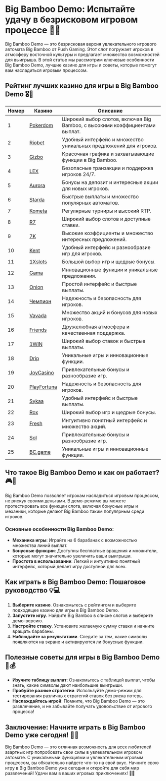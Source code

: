 # Big Bamboo Demo: Испытайте удачу в безрисковом игровом процессе 🎰🎍

Big Bamboo Demo — это безрисковая версия увлекательного игрового автомата Big Bamboo от Push Gaming. Этот слот погружает игроков в атмосферу восточной культуры и предлагает множество возможностей для выигрыша. В этой статье мы рассмотрим ключевые особенности Big Bamboo Demo, лучшие казино для игры и советы, которые помогут вам насладиться игровым процессом.

## Рейтинг лучших казино для игры в Big Bamboo Demo 🎖️🌟

| Номер | Казино | Описание |
|-------|--------|----------|
| 1 | [Pokerdom](https://brandplay.link/4k77v2yx) | Широкий выбор слотов, включая Big Bamboo, с высокими коэффициентами выплат. |
| 2 | [Riobet](https://brandplay.link/7xBLTPyj) | Удобный интерфейс и множество уникальных предложений для игроков. |
| 3 | [Gizbo](https://brandplay.link/bprXw4YV) | Красочная графика и захватывающие функции в Big Bamboo. |
| 4 | [LEX](https://brandplay.link/zW4hdDFV) | Безопасные транзакции и поддержка игроков 24/7. |
| 5 | [Aurora](https://10trafic-stat2.com/click/668546556bcc6313411604bd/6766/13032/subaccount) | Бонусы на депозит и интересные акции для новых игроков. |
| 6 | [Starda](https://brandplay.link/fB7xwRFL) | Быстрые выплаты и множество популярных автоматов. |
| 7 | [Kometa](https://brandplay.link/8ZymQJV8) | Регулярные турниры и высокий RTP. |
| 8 | [R7](https://brandplay.link/bMd3Yjsw) | Широкий выбор слотов и доступные ставки. |
| 9 | [7K](https://brandplay.link/BvQyFShp) | Высокие коэффициенты и множество интересных предложений. |
| 10 | [Kent](https://brandplay.link/Fv2WP3js) | Удобный интерфейс и разнообразие игр для игроков. |
| 11 | [1Xslots](https://brandplay.link/hSB1khtr) | Большой выбор игр и щедрые бонусы. |
| 12 | [Gama](https://brandplay.link/j6NMKsDz) | Инновационные функции и уникальные предложения. |
| 13 | [Onion](https://brandplay.link/zBGRVpQ9) | Простой интерфейс и быстрые выплаты. |
| 14 | [Чемпион](https://temon-gter.cfd/go/lRq?p80412p304504pcc44t17455) | Надежность и безопасность для игроков. |
| 15 | [Vavada](https://vavadapartner.pro/?promo=ea5c9275-6854-4505-94fc-95ab18221945-linkb2) | Множество акций и бонусов для новых игроков. |
| 16 | [Friends](https://gofriends.vc/linkb2) | Дружелюбная атмосфера и качественная поддержка. |
| 17 | [1WIN](https://brandplay.link/smXVpBbG) | Широкий выбор ставок и быстрые выплаты. |
| 18 | [Drip](https://drp-ircp01.com/c07e6a3db) | Уникальные игры и инновационные функции. |
| 19 | [JoyCasino](https://rpc30.call2me.pro/?/ru/registration?apkpop=0&partner=p24970p3291217pc98f) | Привлекательные бонусы и разнообразие игр. |
| 20 | [PlayFortuna](https://fortunapromo.net/alt/playfortuna/registration?0dc4a9362a71feb7e3f165fb8e766f70) | Надежность и безопасность для игроков. |
| 21 | [Sykaa](https://s-two-way.com/?source=linkb2&pid=30697) | Удобный интерфейс и быстрые выплаты. |
| 22 | [Rox](https://rox-pvwfpjgcxe.com/cb1ee18a5) | Широкий выбор игр и щедрые бонусы. |
| 23 | [Fresh](https://fresh-eumwkxwao.com/c3f7b485d) | Интуитивно понятный интерфейс и множество акций. |
| 24 | [Sol](https://sol-mmtdzfbaco.com/cb2415bca) | Привлекательные бонусы и разнообразие игр. |
| 25 | [BC.game](https://partnerbcgame.com/dcc53d441) | Уникальные игры и инновационные функции. |

## Что такое Big Bamboo Demo и как он работает? 🎮🌿

Big Bamboo Demo позволяет игрокам насладиться игровым процессом, не рискуя своими деньгами. В демо-режиме вы можете протестировать все функции слота, включая бонусные игры и механики, которые делают Big Bamboo таким популярным среди игроков.

### Основные особенности Big Bamboo Demo:

- **Механика игры**: Играйте на 6 барабанах с возможностью множества линий выплат.
- **Бонусные функции**: Доступны бесплатные вращения и множители, которые могут значительно увеличить ваши выигрыши.
- **Простота в использовании**: Легкий и интуитивно понятный интерфейс, который делает игру доступной для всех.

## Как играть в Big Bamboo Demo: Пошаговое руководство 💡💻

1. **Выберите казино**. Ознакомьтесь с рейтингом и выберите подходящее казино для игры в Big Bamboo Demo.
2. **Запустите игру**. Найдите Big Bamboo в списке слотов и выберите демо-версию.
3. **Настройте ставку**. Установите желаемую сумму ставки и начните вращать барабаны.
4. **Наблюдайте за результатами**. Следите за тем, какие символы появляются на экране и активируются ли бонусные функции.

## Полезные советы для игры в Big Bamboo Demo 🐾💰

- **Изучите таблицу выплат**: Ознакомьтесь с таблицей выплат, чтобы знать, какие символы дают наибольшие выигрыши.
- **Пробуйте разные стратегии**: Используйте демо-режим для тестирования различных стратегий ставок без риска потерь.
- **Наслаждайтесь игрой**: Помните, что Big Bamboo Demo — это развлечение, и не забывайте получать удовольствие от игрового процесса!

## Заключение: Начните играть в Big Bamboo Demo уже сегодня! 🌟🍀

Big Bamboo Demo — это отличная возможность для всех любителей азартных игр попробовать свои силы в увлекательном игровом автомате. С уникальными функциями и увлекательным игровым процессом, вы обязательно найдете что-то на свой вкус. Начните свою игру в Big Bamboo Demo уже сегодня и откройте для себя мир развлечений! Удачи вам в ваших игровых приключениях! 🎉✨
